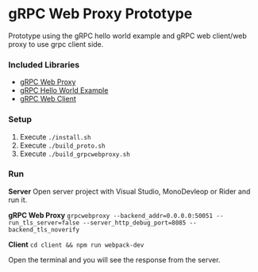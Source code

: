 # gRPC Web Proxy Prototype

Prototype using the gRPC hello world example and gRPC web client/web proxy to use grpc client side.

### Included Libraries

- [gRPC Web Proxy](https://github.com/improbable-eng/grpc-web/tree/master/go/grpcwebproxy)
- [gRPC Hello World Example](https://grpc.io/docs/quickstart/csharp.html)
- [gRPC Web Client](https://github.com/improbable-eng/grpc-web)

### Setup

1.  Execute `./install.sh`
2.  Execute `./build_proto.sh`
3.  Execute `./build_grpcwebproxy.sh`

### Run

**Server**
Open server project with Visual Studio, MonoDevleop or Rider and run it.

**gRPC Web Proxy**
`grpcwebproxy --backend_addr=0.0.0.0:50051 --run_tls_server=false --server_http_debug_port=8085 --backend_tls_noverify`

**Client**
`cd client && npm run webpack-dev`

Open the terminal and you will see the response from the server.

